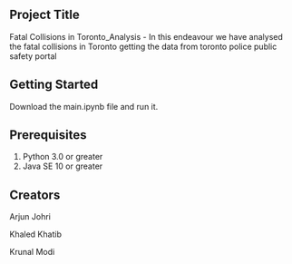 ## Project Title
Fatal Collisions in Toronto_Analysis - In this endeavour we have analysed the fatal collisions in Toronto getting the data from toronto police public safety portal

## Getting Started
Download the main.ipynb file and run it.

## Prerequisites
1) Python 3.0 or greater
2) Java SE 10 or greater

## Creators
Arjun Johri

Khaled Khatib

Krunal Modi
